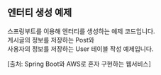 ## 엔터티 생성 예제

스프링부트를 이용해 엔터티를 생성하는 예제 코드입니다.  
게시글의 정보를 저장하는 Post와  
사용자의 정보를 저장하는 User 테이블 작성 예제입니다.  

[출처: Spring Boot와 AWS로 혼자 구현하는 웹서비스]

